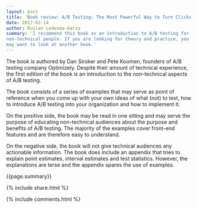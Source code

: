 ```yaml
---
layout: post
title: 'Book review: A/B Testing: The Most Powerful Way to Turn Clicks Into Customers'
date: 2017-02-14
author: Ruslan Ledesma-Garza
summary: 'I recommend this book as an introduction to A/B testing for
non-technical people. If you are looking for theory and practice, you
may want to look at another book.'
---
```


The book is authored by Dan Siroker and Pete Koomen, founders of
A/B testing company Optimizely.
Despite their amount of technical experience, the first edition of the
book is an introduction to the non-technical aspects of A/B testing.

The book consists of a series of examples that may serve as point of
reference when you come up with your own ideas of what (not) to test,
how to introduce A/B testing into your organization and how to
implement it.

On the positive side, the book may be read in one sitting and may
serve the purpose of educating non-technical audiences about the
purpose and benefits of A/B testing.
The majority of the examples cover front-end features and are
therefore easy to understand.

On the negative side, the book will not give technical audiences any
actionable information.
The book does include an appendix that tries to explain point
estimates, interval estimates and test statistics.
However, the explanations are terse and the appendix spares the use of
examples.

{{page.summary}}

{% include share.html %}

{% include comments.html %}
